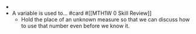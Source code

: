 -
- A variable is used to... #card #[[MTH1W 0 Skill Review]]
	- Hold the place of an unknown measure so that we can discuss how to use that number even before we know it.